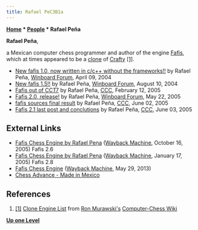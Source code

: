 ```yaml
---
title: Rafael PeC3B1a
---
```

**[Home](Home "Home") \* [People](People "People") \* Rafael Peña**


**Rafael Peña**,  

a Mexican computer chess programmer and author of the engine [Fafis](Fafis "Fafis"), 
which at times appeared to be a [clone](Category:Clone "Category:Clone") of [Crafty](Crafty "Crafty") <a id="cite-note-1" href="#cite-ref-1">[1]</a>.






* [New fafis 1.0, now written in c/c++ without the frameworks!!](http://www.open-aurec.com/wbforum/viewtopic.php?f=18&t=47206) by Rafael Peña, [Winboard Forum](Computer_Chess_Forums "Computer Chess Forums"), April 09, 2004
* [New fafis 1.5!!](http://www.open-aurec.com/wbforum/viewtopic.php?f=18&t=48531) by Rafael Peña, [Winboard Forum](Computer_Chess_Forums "Computer Chess Forums"), August 10, 2004
* [Fafis out of CCT7](https://www.stmintz.com/ccc/index.php?id=411012) by Rafael Peña, [CCC](CCC "CCC"), February 12, 2005
* [Fafis 2.0, release!](http://www.open-aurec.com/wbforum/viewtopic.php?f=2&t=2617) by Rafael Peña, [Winboard Forum](Computer_Chess_Forums "Computer Chess Forums"), May 22, 2005
* [fafis sources final result](https://www.stmintz.com/ccc/index.php?id=429427) by Rafael Peña, [CCC](CCC "CCC"), June 02, 2005
* [Fafis 2.1 last post and conclutions](https://www.stmintz.com/ccc/index.php?id=429583) by Rafael Peña, [CCC](CCC "CCC"), June 03, 2005


## External Links


* [Fafis Chess Engine by Rafael Peņa](https://web.archive.org/web/20051016001947/http://www.fafis.com.mx/) ([Wayback Machine](https://en.wikipedia.org/wiki/Wayback_Machine), October 16, 2005) Fafis 2.6
* [Fafis Chess Engine by Rafael Peņa](https://web.archive.org/web/20060117024941/http://www.fafis.com.mx/) ([Wayback Machine](https://en.wikipedia.org/wiki/Wayback_Machine), January 17, 2005) Fafis 2.8
* [Fafis Chess Engine](https://web.archive.org/web/20130529170816/http://www.ajedrez.fafis.com.mx/) ([Wayback Machine](https://en.wikipedia.org/wiki/Wayback_Machine), May 29, 2013)
* [Chess Advance - Made in Mexico](http://www.geocities.ws/chessadvance/made_in_mexico.html)


## References


1. <a id="cite-ref-1" href="#cite-note-1">[1]</a> [Clone Engine List](http://computer-chess.org/doku.php?id=computer_chess:wiki:lists:clone_engine_list) from [Ron Murawski's](Ron_Murawski "Ron Murawski") [Computer-Chess Wiki](http://computer-chess.org/doku.php?id=home)

**[Up one Level](People "People")**







 
